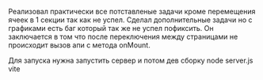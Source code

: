 Реализовал практически все потставленые задачи кроме перемещения ячеек в 1 секции так как не успел. Сделал дополнительные задачи но с графиками есть баг который так же не успел пофиксить. Он заключается в том что после переключения между страницами не происходит вызов апи с метода onMount.

Для запуска нужна запустить сервер и потом дев сборку
node server.js 
vite

